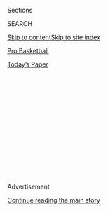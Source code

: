 <div id="app">

<div>

<div>

<div>

<div class="NYTAppHideMasthead css-1q2w90k e1suatyy0">

<div class="section css-ui9rw0 e1suatyy2">

<div class="css-eph4ug er09x8g0">

<div class="css-6n7j50">

</div>

<span class="css-1dv1kvn">Sections</span>

<div class="css-10488qs">

<span class="css-1dv1kvn">SEARCH</span>

</div>

[Skip to content](#site-content)[Skip to site index](#site-index)

</div>

<div id="masthead-section-label" class="css-1wr3we4 eaxe0e00">

[Pro
Basketball](https://www.nytimes3xbfgragh.onion/section/sports/basketball)

</div>

<div class="css-10698na e1huz5gh0">

</div>

</div>

<div id="masthead-bar-one" class="section hasLinks css-15hmgas e1csuq9d3">

<div class="css-uqyvli e1csuq9d0">

</div>

<div class="css-1uqjmks e1csuq9d1">

</div>

<div class="css-9e9ivx">

[](https://myaccount.nytimes3xbfgragh.onion/auth/login?response_type=cookie&client_id=vi)

</div>

<div class="css-1bvtpon e1csuq9d2">

[Today’s
Paper](https://www.nytimes3xbfgragh.onion/section/todayspaper)

</div>

</div>

</div>

</div>

<div data-aria-hidden="false">

<div id="site-content" data-role="main">

<div>

<div class="css-1aor85t" style="opacity:0.000000001;z-index:-1;visibility:hidden">

<div class="css-1hqnpie">

<div class="css-epjblv">

<span class="css-17xtcya">[Pro
Basketball](/section/sports/basketball)</span><span class="css-x15j1o">|</span><span class="css-fwqvlz">A
W.N.B.A. Coach Heard a Call to Feed the Hungry. She’s Answering
It.</span>

</div>

<div class="css-k008qs">

<div class="css-1iwv8en">

<span class="css-18z7m18"></span>

<div>

</div>

</div>

<span class="css-1n6z4y">https://nyti.ms/3fl4JHq</span>

<div class="css-1705lsu">

<div class="css-4xjgmj">

<div class="css-4skfbu" data-role="toolbar" data-aria-label="Social Media Share buttons, Save button, and Comments Panel with current comment count" data-testid="share-tools">

  - 
  - 
  - 
  - 
    
    <div class="css-6n7j50">
    
    </div>

  - 

</div>

</div>

</div>

</div>

</div>

</div>

<div id="NYT_TOP_BANNER_REGION" class="css-13pd83m">

</div>

<div id="top-wrapper" class="css-1sy8kpn">

<div id="top-slug" class="css-l9onyx">

Advertisement

</div>

[Continue reading the main
story](#after-top)

<div class="ad top-wrapper" style="text-align:center;height:100%;display:block;min-height:250px">

<div id="top" class="place-ad" data-position="top" data-size-key="top">

</div>

</div>

<div id="after-top">

</div>

</div>

<div>

<div id="sponsor-wrapper" class="css-1hyfx7x">

<div id="sponsor-slug" class="css-19vbshk">

Supported by

</div>

[Continue reading the main
story](#after-sponsor)

<div id="sponsor" class="ad sponsor-wrapper" style="text-align:center;height:100%;display:block">

</div>

<div id="after-sponsor">

</div>

</div>

<div class="css-186x18t">

</div>

<div class="css-1vkm6nb ehdk2mb0">

# A W.N.B.A. Coach Heard a Call to Feed the Hungry. She’s Answering It.

</div>

Bridget Pettis, a former W.N.B.A. player and coach, is sitting out this
season and focusing on teaching her community in Phoenix about gardening
and healthy eating.

<div class="css-79elbk" data-testid="photoviewer-wrapper">

<div class="css-z3e15g" data-testid="photoviewer-wrapper-hidden">

</div>

<div class="css-1a48zt4 ehw59r15" data-testid="photoviewer-children">

![<span class="css-16f3y1r e13ogyst0" data-aria-hidden="true">Bridget
Pettis, who was an assistant coach for the Chicago Sky last season, said
she’s feels an obligation to feed people who are in
need.</span><span class="css-cnj6d5 e1z0qqy90" itemprop="copyrightHolder"><span class="css-1ly73wi e1tej78p0">Credit...</span><span><span>Todd
Lussier/NBAE, via Getty
Images</span></span></span>](https://static01.graylady3jvrrxbe.onion/images/2020/07/14/sports/14sideline-pettis/14sideline-pettis-articleLarge.jpg?quality=75&auto=webp&disable=upscale)

</div>

</div>

<div class="css-18e8msd">

<div class="css-vp77d3 epjyd6m0">

<div class="css-1baulvz">

By [<span class="css-1baulvz last-byline" itemprop="name">Gillian R.
Brassil</span>](https://www.nytimes3xbfgragh.onion/by/gillian-r--brassil)

</div>

</div>

  - July 30,
    2020

  - 
    
    <div class="css-4xjgmj">
    
    <div class="css-d8bdto" data-role="toolbar" data-aria-label="Social Media Share buttons, Save button, and Comments Panel with current comment count" data-testid="share-tools">
    
      - 
      - 
      - 
      - 
        
        <div class="css-6n7j50">
        
        </div>
    
      - 
    
    </div>
    
    </div>

</div>

</div>

<div class="section meteredContent css-1r7ky0e" name="articleBody" itemprop="articleBody">

<div class="css-1fanzo5 StoryBodyCompanionColumn">

<div class="css-53u6y8">

*People throughout the sports world, from athletes to arena staff
members, tell The New York Times how their lives have changed during the
coronavirus pandemic.*

Bridget Pettis said she has always chosen her next move based on what’s
in her heart, from the basketball court to the coach’s chair to her new
nonprofit geared toward growing healthy food for people who don’t have
access to it.

“If I see someone hungry, I am to feed them,” she said.

Before she decided to pivot her focus to food education, Pettis was an
assistant coach for the Chicago Sky in the W.N.B.A. Her career began in
1997 with the Phoenix Mercury, which selected her seventh over all in
the league’s inaugural draft. She played guard for the Mercury and the
Indiana Fever before she switched to coaching. Pettis opted out of
joining the Sky for the [W.N.B.A.
season](https://www.nytimes3xbfgragh.onion/2020/07/23/sports/basketball/wnba-season-preview.html),
which began last week, citing concerns about the health and safety
precautions in the so-called bubble at IMG Academy in Bradenton, Fla.,
as one reason for stepping aside.

</div>

</div>

<div class="css-1fanzo5 StoryBodyCompanionColumn">

<div class="css-53u6y8">

Now, during her time away from the W, she’s taking what she learned as a
teammate, coach and player to the garden and educating members of her
community in Phoenix about how to grow their own healthy food through
her months-old nonprofit, [Project
Roots](https://www.projectrootsaz.org/).

</div>

</div>

<div class="css-79elbk" data-testid="photoviewer-wrapper">

<div class="css-z3e15g" data-testid="photoviewer-wrapper-hidden">

</div>

<div class="css-1a48zt4 ehw59r15" data-testid="photoviewer-children">

![<span class="css-16f3y1r e13ogyst0" data-aria-hidden="true">“When I
feel like it’s time to move, I speak with my heart and I do that,”
Pettis said. “I have encouraged all the people around me, all my life,
to do
that.”</span><span class="css-cnj6d5 e1z0qqy90" itemprop="copyrightHolder"><span class="css-1ly73wi e1tej78p0">Credit...</span><span>Katharine
Lotze/Getty
Images</span></span>](https://static01.graylady3jvrrxbe.onion/images/2020/08/01/sports/14sideline-pettis-print/merlin_159174729_6ba579c4-54ab-40b0-9bba-477b1011533f-articleLarge.jpg?quality=75&auto=webp&disable=upscale)

</div>

</div>

<div class="css-1fanzo5 StoryBodyCompanionColumn">

<div class="css-53u6y8">

*This interview has been condensed and lightly edited for clarity.*

**Q: What brought you into basketball?**

**Pettis**: I grew up in the inner city of East Chicago, Ind.; in the
projects, the basketball court was the thing that attracted everybody.
And I remember seeing all the boys out there playing, and one day I just
went out there and wanted to try it for myself, and it was just love at
first sight.

Just the challenge of it. When I first went out there, all the boys were
saying, “Girls don’t do this.” So that motivated me.

**What brought you to the W.N.B.A.?**

At the time when the W.N.B.A. came about, I was already a four-year
professional in Europe. But I had heard about the W.N.B.A. and was just
so excited. I got selected through the Phoenix team and kind of went
from there.

</div>

</div>

<div class="css-1fanzo5 StoryBodyCompanionColumn">

<div class="css-53u6y8">

**Do you have any words of advice for W.N.B.A. players who are going to
compete in the bubble? And do you have any advice for how to effectively
promote social change while competing?**

Now that my W.N.B.A. sisters are there, I would push for them to do
whatever their hearts are holding for them on the platform that is there
for them. I love them and want for them all to be safe.

Now I’m a woman of faith, so I don’t know how God is going to work
through that ultimate change. I just know that we could do something,
make a shift. And I see that there is a strong attention to planting
conscious seeds in people of the messages that are being said, socially,
for us to change. Maybe they’re going to do different fund-raisers and
to use those resources to make change. But the attention that they get,
I think that’s a good idea.

**Could you tell me more about your decision to take this season off as
well as what you’re going to be doing with your nonprofit?**

My decision was, I felt it was time to move. When I feel like it’s time
to move, I speak with my heart and I do that. I have encouraged all the
people around me, all my life, to do that.

And I’m going to focus now on my nonprofit that I feel like it can help.
And I call it — this is my “growmotion” instead of promotion — to get it
out there, to grow food and make the difference of providing healthy
food. Being a part of and making accessibility of healthier ways to
provide food; removing food deserts from areas where our people are,
where people who are struggling financially are.

In this world today, everybody should be able to have food.

**When did you start gardening?**

For years since I had my house, I had been growing little things. All of
my life I have always wanted plants and flowers around me. It starts
with a tomato: You take your chances on tomatoes, and when you see a
tomato grow, it just kind of went from there. I became a part of a
community garden about three years ago and that’s when I connected in
that area and got so much benefit from it.

</div>

</div>

<div class="css-1fanzo5 StoryBodyCompanionColumn">

<div class="css-53u6y8">

**What do you eat mainly? During your athletic career and now?**

For the most part, I eat a lot of fruits and vegetables. I just keep it
simple. I eat a lot of the things that I would grow back in Phoenix —
zucchini, squash, onions, garlic — all those vegetables and different
fruits. We planted fruit trees, so we eat a lot of things that come off
the trees. Every now and then I still mess with some fish, but for the
most part, I eat the things that come out of the ground.

**What kind of struggles have you seen in your community, in Arizona,
during the pandemic with food accessibility and where help lies? The
government? Supporting more nonprofits?**

I’m definitely a believer of people coming out and supporting
nonprofits. This is my first year of being a part of a nonprofit. And I
know my intention and I know the drive that it takes and the work that
it takes to do something like this.

I’ve seen the change, the impact that it has made — very fast — and I
just think that this is a good way for us to take more control of what
it is we would like to be done. And not worrying about putting all of
our eggs in one basket for a governmental change. That’s just not where
my heart is. My heart is really in the people and in the care of
ourselves.

**What do you like to do in your free time when you’re not in the garden
or on the court?**

Now I’m helping others play. I train a lot of younger players. I work
out with players. My nephews are playing basketball right now, so I’ve
been working with them. That’s kind of what I do in my downtime.

I’m also looking for more community gardens. I go out and see where
people are starting to garden and I like to take pictures and see what’s
going on in the world, as far as the interests in growing food.

But most of my days, it’s mostly me getting information and enjoying
life right now. It’s been 23 years of basketball and I’m just enjoying
the fruits of that labor a little bit and relaxing, and giving back to
basketball in a different way with my family and in the community out
here in Gary, Ind.

</div>

</div>

<div class="css-1fanzo5 StoryBodyCompanionColumn">

<div class="css-53u6y8">

**What are you going to miss the most about the W.N.B.A.?**

The teams. In our locker room, the relationships that we built in those
moments as teams. I’ll miss that union that we’ve always had. It was
always special. Every team was always special.

**Do you think you’ll go back to the W.N.B.A. in the future?**

I don’t really know. I just kind of go where I’m at. So this is where
I’m at now.

</div>

</div>

<div>

</div>

</div>

<div>

</div>

<div>

</div>

<div>

</div>

<div>

<div id="bottom-wrapper" class="css-1ede5it">

<div id="bottom-slug" class="css-l9onyx">

Advertisement

</div>

[Continue reading the main
story](#after-bottom)

<div id="bottom" class="ad bottom-wrapper" style="text-align:center;height:100%;display:block;min-height:90px">

</div>

<div id="after-bottom">

</div>

</div>

</div>

</div>

</div>

## Site Index

<div>

</div>

## Site Information Navigation

  - [© <span>2020</span> <span>The New York Times
    Company</span>](https://help.nytimes3xbfgragh.onion/hc/en-us/articles/115014792127-Copyright-notice)

<!-- end list -->

  - [NYTCo](https://www.nytco.com/)
  - [Contact
    Us](https://help.nytimes3xbfgragh.onion/hc/en-us/articles/115015385887-Contact-Us)
  - [Work with us](https://www.nytco.com/careers/)
  - [Advertise](https://nytmediakit.com/)
  - [T Brand Studio](http://www.tbrandstudio.com/)
  - [Your Ad
    Choices](https://www.nytimes3xbfgragh.onion/privacy/cookie-policy#how-do-i-manage-trackers)
  - [Privacy](https://www.nytimes3xbfgragh.onion/privacy)
  - [Terms of
    Service](https://help.nytimes3xbfgragh.onion/hc/en-us/articles/115014893428-Terms-of-service)
  - [Terms of
    Sale](https://help.nytimes3xbfgragh.onion/hc/en-us/articles/115014893968-Terms-of-sale)
  - [Site
    Map](https://spiderbites.nytimes3xbfgragh.onion)
  - [Help](https://help.nytimes3xbfgragh.onion/hc/en-us)
  - [Subscriptions](https://www.nytimes3xbfgragh.onion/subscription?campaignId=37WXW)

</div>

</div>

</div>

</div>
